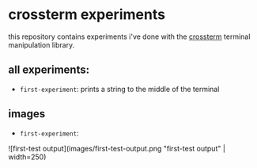 # crossterm experiments

this repository contains experiments i've done with the [crossterm](https://crates.io/crates/crossterm) terminal manipulation library.

## all experiments:

* `first-experiment`: prints a string to the middle of the terminal

## images

* `first-experiment`:

![first-test output](images/first-test-output.png "first-test output" | width=250)
